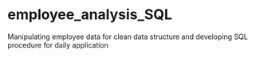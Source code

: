 # employee_analysis_SQL
Manipulating employee data for clean data structure and developing SQL procedure for daily application
